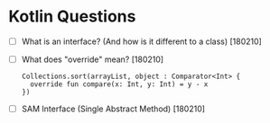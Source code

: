 # Kotlin Questions

- [ ] What is an interface? (And how is it different to a class) [180210]

- [ ] What does "override" mean? [180210]
  ```
  Collections.sort(arrayList, object : Comparator<Int> {
    override fun compare(x: Int, y: Int) = y - x
  })
  ```
- [ ] SAM Interface (Single Abstract Method) [180210]
